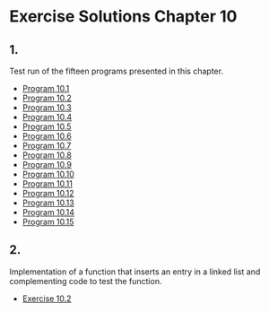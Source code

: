 # Exercise Solutions Chapter 10 #
## 1. ##
Test run of the fifteen programs presented in this chapter.  
 - [Program 10.1](Exercise_01/Program_10_01/program_10_01.c)  
 - [Program 10.2](Exercise_01/Program_10_02/program_10_02.c)  
 - [Program 10.3](Exercise_01/Program_10_03/program_10_03.c)  
 - [Program 10.4](Exercise_01/Program_10_04/program_10_04.c)  
 - [Program 10.5](Exercise_01/Program_10_05/program_10_05.c)  
 - [Program 10.6](Exercise_01/Program_10_06/program_10_06.c)   
 - [Program 10.7](Exercise_01/Program_10_07/program_10_07.c)   
 - [Program 10.8](Exercise_01/Program_10_08/program_10_08.c)  
 - [Program 10.9](Exercise_01/Program_10_09/program_10_09.c)  
 - [Program 10.10](Exercise_01/Program_10_10/program_10_10.c)  
 - [Program 10.11](Exercise_01/Program_10_11/program_10_11.c)  
 - [Program 10.12](Exercise_01/Program_10_12/program_10_12.c)  
 - [Program 10.13](Exercise_01/Program_10_13/program_10_13.c)  
 - [Program 10.14](Exercise_01/Program_10_14/program_10_14.c)  
 - [Program 10.15](Exercise_01/Program_10_15/program_10_15.c)  

## 2. ##
Implementation of a function that inserts an entry in a linked list and complementing code to test the function.  
- [Exercise 10.2](Exercise_02/exercise_10_02.c)  
